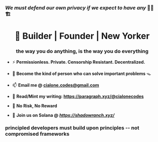 ### *We must defend our own privacy if we expect to have any*  🏴‍☠️ 🏗️


<h1 align="center"> 💾 Builder | Founder | New Yorker </h1>
<h3 align="center">the way you do anything, is the way you do everything</h3> 

- ⚡ **Permissionless. Private. Censorship Resistant. Decentralized.** 

- :ninja: **Become the kind of person who can solve important problems** 🪤

- 📫 **Email me @ cialone.codes@gmail.com**

- 📄 **Read/Mint my writing: https://paragraph.xyz/@cialonecodes**
  
- :game_die: **No Risk, No Reward**

- :test_tube:   **Join us on Solana  @ *https://shadowranch.xyz/***

<h3 align="left">principled developers must build upon principles -- not compromised frameworks</h3>


